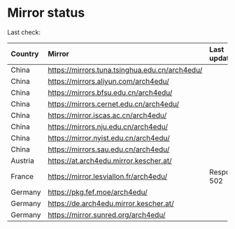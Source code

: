 <script src="./time.js"></script>
# Mirror status
Last check: <script type="text/javascript">localize(1717302163.323764);</script>

|Country|Mirror|Last update|
|:------|:-----|:----------|
|China|https://mirrors.tuna.tsinghua.edu.cn/arch4edu/|<script type="text/javascript">localize(1717267460);</script>|
|China|https://mirrors.aliyun.com/arch4edu/|<script type="text/javascript">localize(1717267460);</script>|
|China|https://mirrors.bfsu.edu.cn/arch4edu/|<script type="text/javascript">localize(1717267460);</script>|
|China|https://mirrors.cernet.edu.cn/arch4edu/|<script type="text/javascript">localize(1717267460);</script>|
|China|https://mirror.iscas.ac.cn/arch4edu/|<script type="text/javascript">localize(1717267460);</script>|
|China|https://mirrors.nju.edu.cn/arch4edu/|<script type="text/javascript">localize(1717180890);</script>|
|China|https://mirror.nyist.edu.cn/arch4edu/|<script type="text/javascript">localize(1717223739);</script>|
|China|https://mirrors.sau.edu.cn/arch4edu/|<script type="text/javascript">localize(1717267460);</script>|
|Austria|https://at.arch4edu.mirror.kescher.at/|<script type="text/javascript">localize(1717267460);</script>|
|France|https://mirror.lesviallon.fr/arch4edu/|Response 502|
|Germany|https://pkg.fef.moe/arch4edu/|<script type="text/javascript">localize(1717267460);</script>|
|Germany|https://de.arch4edu.mirror.kescher.at/|<script type="text/javascript">localize(1717267460);</script>|
|Germany|https://mirror.sunred.org/arch4edu/|<script type="text/javascript">localize(1717267460);</script>|

<script src="./tablefilter/tablefilter.js"></script>
<script src="./table.js"></script>